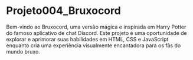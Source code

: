 # Projeto004_Bruxocord
Bem-vindo ao Bruxocord, uma versão mágica e inspirada em Harry Potter do famoso aplicativo de chat Discord. Este projeto é uma oportunidade de explorar e aprimorar suas habilidades em HTML, CSS e JavaScript enquanto cria uma experiência visualmente encantadora para os fãs do mundo bruxo.
